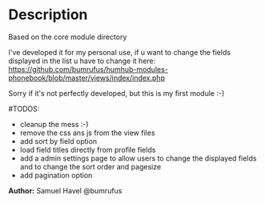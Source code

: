 # Description


Based on the core module directory

I've developed it for my personal use, if u want to change the fields displayed in the list u have to change it here:
https://github.com/bumrufus/humhub-modules-phonebook/blob/master/views/index/index.php

Sorry if it's not perfectly developed, but this is my first module :-)

#TODOS:

- cleanup the mess :-)
- remove the css ans js from the view files 
- add sort by field option
- load field titles directly from profile fields
- add a admin settings page to allow users to change the displayed fields and to change the sort order and pagesize
- add pagination option

__Author:__ Samuel Havel @bumrufus
